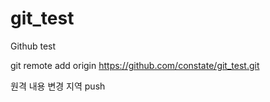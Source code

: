 # git_test
Github test

git remote add origin https://github.com/constate/git_test.git

원격 내용 변경 지역 push
